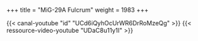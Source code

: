 +++
title = "MiG-29A Fulcrum"
weight = 1983
+++

<div class="contenu"> <!-- le hangar de Sklang //-->
{{< canal-youtube "id" "UCd6iQyhOcUrWR6DrRoMzeQg" >}}
{{< ressource-video-youtube "UDaC8u11y1I" >}}
</div>
